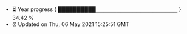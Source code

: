 - ⏳ Year progress { ██████████▁▁▁▁▁▁▁▁▁▁▁▁▁▁▁▁▁▁▁▁ } 34.42 %
- ⏰ Updated on Thu, 06 May 2021 15:25:51 GMT

